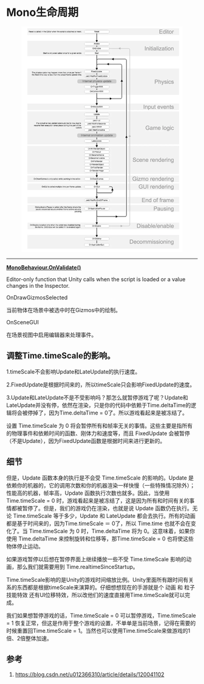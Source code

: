 # Mono生命周期

<figure><img src="../.gitbook/assets/5408097-dcc261ee317a816e.webp" alt=""><figcaption></figcaption></figure>

***

[**MonoBehaviour.OnValidate()**](https://docs.unity3d.com/ScriptReference/MonoBehaviour.OnValidate.html)

Editor-only function that Unity calls when the script is loaded or a value changes in the Inspector.



OnDrawGizmosSelected

当前物体在场景中被选中时在Gizmos中的绘制。

OnSceneGUI

在场景视图中启用编辑器来处理事件。



## 调整Time.timeScale的影响。&#x20;

1.timeScale不会影响Update和LateUpdate的执行速度。

2.FixedUpdate是根据时间来的，所以timeScale只会影响FixedUpdate的速度。

3.Update和LateUpdate不是不受影响吗？那怎么就暂停游戏了呢？Update和LateUpdate并没有停，依然在渲染，只是你的代码中依赖于Time.deltaTime的逻辑将会被停掉了，因为Time.deltaTime = 0了。所以游戏看起来是被冻结了。

设置 Time.timeScale 为 0 将会暂停所有和帧率无关的事情。这些主要是指所有的物理事件和依赖时间的函数、刚体力和速度等，而且 FixedUpdate 会被暂停（不是Update），因为FixedUpdate函数是根据时间来进行更新的。

## 细节

但是，Update 函数本身的执行是不会受 Time.timeScale 的影响的。Update 是依赖你的机器的，它的调用次数和你的机器渲染一样快慢（一些特殊情况除外）；性能高的机器，帧率高，Update 函数执行次数也就多。因此，当使用 Time.timeScale = 0 时，游戏看起来是被冻结了，这是因为所有和时间有关的事情都被暂停了。但是，我们的游戏仍在渲染，也就是说 Update 函数仍在执行。无论 Time.timeScale 等于多少，Update 和 LateUpdate 都会去执行。所有的动画都是基于时间来的，因为Time.timeScale ＝ 0了，所以 Time.time 也就不会在变化了。当 Time.timeScale 为 0 时，Time.deltaTime 将为 0。这意味着，如果你使用 Time.deltaTime 来控制旋转和位移等，那Time.timeScale = 0 也将使这些物体停止运动。

如果游戏暂停以后想在暂停界面上继续播放一些不受 Time.timeScale 影响的动画，那么我们就需要用到 Time.realtimeSinceStartup。

Time.timeScale影响的是Unity的游戏时间缩放比例。Unity里面所有跟时间有关系的东西都是根据timeScale来演算的。仔细想想现在的手游就是个 动画 和 粒子技能特效 还有UI位移特效，所以改他们的速度直接用Time.timeScale就可以完成。

我们如果想暂停游戏的话，Time.timeScale = 0 可以暂停游戏，Time.timeScale = 1 恢复正常，但这是作用于整个游戏的设置，不单单是当前场景，记得在需要的时候重置回Time.timeScale = 1。当然也可以使用Time.timeScale来做游戏的1倍、2倍整体加速。

## 参考

1. https://blog.csdn.net/u012366310/article/details/120041102
